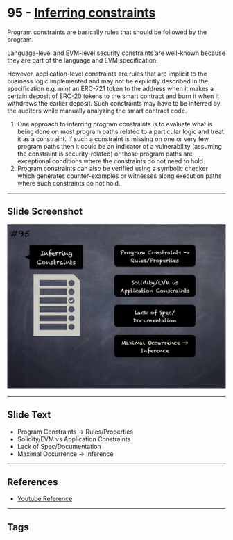 
# 95 - [Inferring constraints](./Inferring%20constraints.md)

Program constraints are basically rules that should be followed by the program. 

Language-level and EVM-level security constraints are well-known because they are part of the language and EVM specification.

However, application-level constraints are rules that are implicit to the business logic implemented and may not be explicitly described in the specification e.g. mint an ERC-721 token to the address when it makes a certain deposit of ERC-20 tokens to the smart contract and burn it when it withdraws the earlier deposit. Such constraints may have to be inferred by the auditors while manually analyzing the smart contract code.

1. One approach to inferring program constraints is to evaluate what is being done on most program paths related to a particular logic and treat it as a constraint. If such a constraint is missing on one or very few program paths then it could be an indicator of a vulnerability (assuming the constraint is security-related) or those program paths are exceptional conditions where the constraints do not need to hold.
2. Program constraints can also be verified using a symbolic checker which generates counter-examples or witnesses along execution paths where such constraints do not hold.
___
## Slide Screenshot
![095.jpg](../../images/6.%20Audit%20Techniques%20and%20Tools%20101/095.jpg)
___
## Slide Text
- Program Constraints -> Rules/Properties
- Solidity/EVM vs Application Constraints
- Lack of Spec/Documentation
- Maximal Occurrence -> Inference
___
## References
- [Youtube Reference](https://youtu.be/dgITqd3mkDk?t=1402)
___
## Tags
